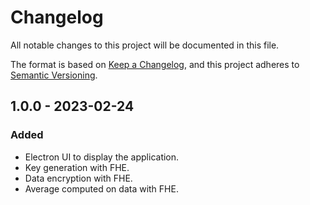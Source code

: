 # Changelog

All notable changes to this project will be documented in this file.

The format is based on [Keep a Changelog](https://keepachangelog.com/en/1.0.0/),
and this project adheres to [Semantic Versioning](https://semver.org/spec/v2.0.0.html).

## 1.0.0 - 2023-02-24

### Added
* Electron UI to display the application.
* Key generation with FHE.
* Data encryption with FHE.
* Average computed on data with FHE.

